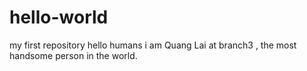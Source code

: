 # hello-world
my first repository
hello humans 
i am Quang Lai at branch3 , the most handsome person in the world.
